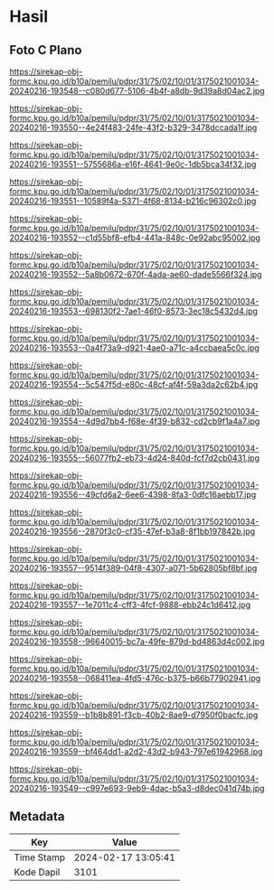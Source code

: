 # Hasil

## Foto C Plano

https://sirekap-obj-formc.kpu.go.id/b10a/pemilu/pdpr/31/75/02/10/01/3175021001034-20240216-193548--c080d677-5106-4b4f-a8db-9d39a8d04ac2.jpg

https://sirekap-obj-formc.kpu.go.id/b10a/pemilu/pdpr/31/75/02/10/01/3175021001034-20240216-193550--4e24f483-24fe-43f2-b329-3478dccada1f.jpg

https://sirekap-obj-formc.kpu.go.id/b10a/pemilu/pdpr/31/75/02/10/01/3175021001034-20240216-193551--5755686a-e16f-4641-9e0c-1db5bca34f32.jpg

https://sirekap-obj-formc.kpu.go.id/b10a/pemilu/pdpr/31/75/02/10/01/3175021001034-20240216-193551--10589f4a-5371-4f68-8134-b216c96302c0.jpg

https://sirekap-obj-formc.kpu.go.id/b10a/pemilu/pdpr/31/75/02/10/01/3175021001034-20240216-193552--c1d55bf8-efb4-441a-848c-0e92abc95002.jpg

https://sirekap-obj-formc.kpu.go.id/b10a/pemilu/pdpr/31/75/02/10/01/3175021001034-20240216-193552--5a8b0672-670f-4ada-ae60-dade5566f324.jpg

https://sirekap-obj-formc.kpu.go.id/b10a/pemilu/pdpr/31/75/02/10/01/3175021001034-20240216-193553--698130f2-7ae1-46f0-8573-3ec18c5432d4.jpg

https://sirekap-obj-formc.kpu.go.id/b10a/pemilu/pdpr/31/75/02/10/01/3175021001034-20240216-193553--0a4f73a9-d921-4ae0-a71c-a4ccbaea5c0c.jpg

https://sirekap-obj-formc.kpu.go.id/b10a/pemilu/pdpr/31/75/02/10/01/3175021001034-20240216-193554--5c547f5d-e80c-48cf-af4f-59a3da2c62b4.jpg

https://sirekap-obj-formc.kpu.go.id/b10a/pemilu/pdpr/31/75/02/10/01/3175021001034-20240216-193554--4d9d7bb4-f68e-4f39-b832-cd2cb9f1a4a7.jpg

https://sirekap-obj-formc.kpu.go.id/b10a/pemilu/pdpr/31/75/02/10/01/3175021001034-20240216-193555--56077fb2-eb73-4d24-840d-fcf7d2cb0431.jpg

https://sirekap-obj-formc.kpu.go.id/b10a/pemilu/pdpr/31/75/02/10/01/3175021001034-20240216-193556--49cfd6a2-6ee6-4398-8fa3-0dfc16aebb17.jpg

https://sirekap-obj-formc.kpu.go.id/b10a/pemilu/pdpr/31/75/02/10/01/3175021001034-20240216-193556--2870f3c0-cf35-47ef-b3a8-8f1bb197842b.jpg

https://sirekap-obj-formc.kpu.go.id/b10a/pemilu/pdpr/31/75/02/10/01/3175021001034-20240216-193557--9514f389-04f8-4307-a071-5b62805bf8bf.jpg

https://sirekap-obj-formc.kpu.go.id/b10a/pemilu/pdpr/31/75/02/10/01/3175021001034-20240216-193557--1e7011c4-cff3-4fcf-9888-ebb24c1d6412.jpg

https://sirekap-obj-formc.kpu.go.id/b10a/pemilu/pdpr/31/75/02/10/01/3175021001034-20240216-193558--96640015-bc7a-49fe-879d-bd4863d4c002.jpg

https://sirekap-obj-formc.kpu.go.id/b10a/pemilu/pdpr/31/75/02/10/01/3175021001034-20240216-193558--068411ea-4fd5-476c-b375-b66b77902941.jpg

https://sirekap-obj-formc.kpu.go.id/b10a/pemilu/pdpr/31/75/02/10/01/3175021001034-20240216-193559--b1b8b891-f3cb-40b2-8ae9-d7950f0bacfc.jpg

https://sirekap-obj-formc.kpu.go.id/b10a/pemilu/pdpr/31/75/02/10/01/3175021001034-20240216-193559--bf464dd1-a2d2-43d2-b943-797e61942968.jpg

https://sirekap-obj-formc.kpu.go.id/b10a/pemilu/pdpr/31/75/02/10/01/3175021001034-20240216-193549--c997e693-9eb9-4dac-b5a3-d8dec041d74b.jpg


## Metadata

| Key        | Value               |
| ---------- | ------------------- |
| Time Stamp | 2024-02-17 13:05:41 |
| Kode Dapil | 3101                |




